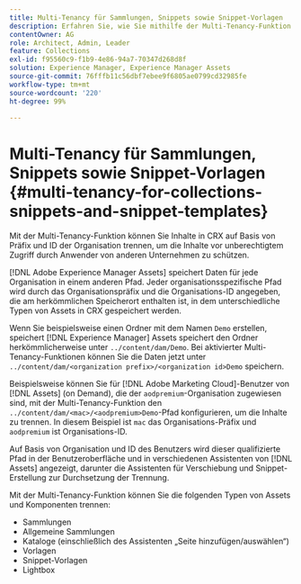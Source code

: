 ```yaml
---
title: Multi-Tenancy für Sammlungen, Snippets sowie Snippet-Vorlagen
description: Erfahren Sie, wie Sie mithilfe der Multi-Tenancy-Funktion Inhalte im CRX-Repository basierend auf der Kundenorganisation trennen können, um einen nicht autorisierten Zugriff zu verhindern.
contentOwner: AG
role: Architect, Admin, Leader
feature: Collections
exl-id: f95560c9-f1b9-4e86-94a7-70347d268d8f
solution: Experience Manager, Experience Manager Assets
source-git-commit: 76fffb11c56dbf7ebee9f6805ae0799cd32985fe
workflow-type: tm+mt
source-wordcount: '220'
ht-degree: 99%

---
```


# Multi-Tenancy für Sammlungen, Snippets sowie Snippet-Vorlagen {#multi-tenancy-for-collections-snippets-and-snippet-templates}

Mit der Multi-Tenancy-Funktion können Sie Inhalte in CRX auf Basis von Präfix und ID der Organisation trennen, um die Inhalte vor unberechtigtem Zugriff durch Anwender von anderen Unternehmen zu schützen.

[!DNL Adobe Experience Manager Assets] speichert Daten für jede Organisation in einem anderen Pfad. Jeder organisationsspezifische Pfad wird durch das Organisationspräfix und die Organisations-ID angegeben, die am herkömmlichen Speicherort enthalten ist, in dem unterschiedliche Typen von Assets in CRX gespeichert werden.

Wenn Sie beispielsweise einen Ordner mit dem Namen `Demo` erstellen, speichert [!DNL Experience Manager] Assets speichert den Ordner herkömmlicherweise unter `../content/dam/Demo`. Bei aktivierter Multi-Tenancy-Funktionen können Sie die Daten jetzt unter `../content/dam/<organization prefix>/<organization id>Demo` speichern.

Beispielsweise können Sie für [!DNL Adobe Marketing Cloud]-Benutzer von [!DNL Assets] (on Demand), die der `aodpremium`-Organisation zugewiesen sind, mit der Multi-Tenancy-Funktion den `../content/dam/<mac>/<aodpremium>Demo`-Pfad konfigurieren, um die Inhalte zu trennen. In diesem Beispiel ist `mac` das Organisations-Präfix und `aodpremium` ist Organisations-ID.

Auf Basis von Organisation und ID des Benutzers wird dieser qualifizierte Pfad in der Benutzeroberfläche und in verschiedenen Assistenten von [!DNL Assets] angezeigt, darunter die Assistenten für Verschiebung und Snippet-Erstellung zur Durchsetzung der Trennung.

Mit der Multi-Tenancy-Funktion können Sie die folgenden Typen von Assets und Komponenten trennen:

* Sammlungen
* Allgemeine Sammlungen
* Kataloge (einschließlich des Assistenten „Seite hinzufügen/auswählen“)
* Vorlagen
* Snippet-Vorlagen
* Lightbox
